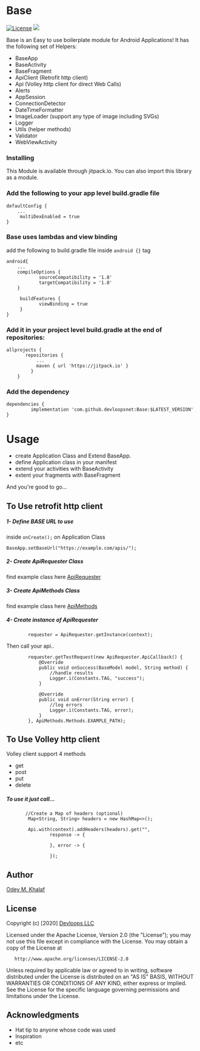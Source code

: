 # Base

[![License](https://img.shields.io/badge/License-Apache%202.0-blue.svg)](https://opensource.org/licenses/Apache-2.0)
[![](https://jitpack.io/v/devloopsnet/Base.svg)](https://jitpack.io/#devloopsnet/Base)

Base is an Easy to use boilerplate module for Android Applications!
It has the following set of Helpers:
* BaseApp
* BaseActivity
* BaseFragment
* ApiClient (Retrofit http client)
* Api (Volley http client for direct Web Calls)
* Alerts
* AppSession
* ConnectionDetector
* DateTimeFormatter
* ImageLoader (support any type of image including SVGs)
* Logger
* Utils (helper methods)
* Validator
* WebViewActivity

### Installing
This Module is available through jitpack.io. You can also import this library as a module.

### Add the following to your app level build.gradle file
```
defaultConfig {
    ...
     multiDexEnabled = true
}
```
### Base uses lambdas and view binding 
add the following to build.gradle file inside ```android {}``` tag  
```
android{
    ...
    compileOptions {
            sourceCompatibility = '1.8'
            targetCompatibility = '1.8'
    }

     buildFeatures {
            viewBinding = true
     }
}
```

### Add it in your project level build.gradle at the end of repositories:
```
allprojects {
       repositories {
           ...
           maven { url 'https://jitpack.io' }
         }
    }
```    

### Add the dependency
```
dependencies {
	     implementation 'com.github.devloopsnet:Base:$LATEST_VERSION'
}
```

# Usage
* create Application Class and Extend BaseApp.
* define Application class in your manifest
* extend your activities with BaseActivity
* extent your fragments with BaseFragment

And you're good to go...
 
## To Use retrofit http client

##### 1- Define BASE URL to use
inside ```onCreate();``` on Application Class  

```BaseApp.setBaseUrl("https://example.com/apis/");```

##### 2- Create ApiRequester Class 
find example class here [ApiRequester](https://github.com/devloopsnet/Base/blob/master/app/src/main/java/com/devloops/activities/http/ApiRequester.java)

##### 3- Create ApiMethods Class  
find example class here [ApiMethods](https://github.com/devloopsnet/Base/blob/master/app/src/main/java/com/devloops/activities/http/ApiMethods.java)

##### 4- Create instance of ApiRequester
```
        requester = ApiRequester.getInstance(context);
```
Then call your api..
```
        requester.getTestRequest(new ApiRequester.ApiCallback() {
            @Override
            public void onSuccess(BaseModel model, String method) {
                //handle results
                Logger.i(Constants.TAG, "success");
            }

            @Override
            public void onError(String error) {
                //log errors
                Logger.i(Constants.TAG, error);
            }
        }, ApiMethods.Methods.EXAMPLE_PATH);
```

## To Use Volley http client

Volley client support 4 methods
- get
- post
- put
- delete

##### To use it just call...

```
       //Create a Map of headers (optional)
        Map<String, String> headers = new HashMap<>();

        Api.with(context).addHeaders(headers).get("",
                response -> {

                }, error -> {

                });
``` 

## Author
[Odey M. Khalaf](https://github.com/OdeyFox)

## License
   Copyright (c) [2020] [Devloops LLC](https://devloops.net/)

   Licensed under the Apache License, Version 2.0 (the "License");
   you may not use this file except in compliance with the License.
   You may obtain a copy of the License at

       http://www.apache.org/licenses/LICENSE-2.0

   Unless required by applicable law or agreed to in writing, software
   distributed under the License is distributed on an "AS IS" BASIS,
   WITHOUT WARRANTIES OR CONDITIONS OF ANY KIND, either express or implied.
   See the License for the specific language governing permissions and
   limitations under the License.

## Acknowledgments

* Hat tip to anyone whose code was used
* Inspiration
* etc
